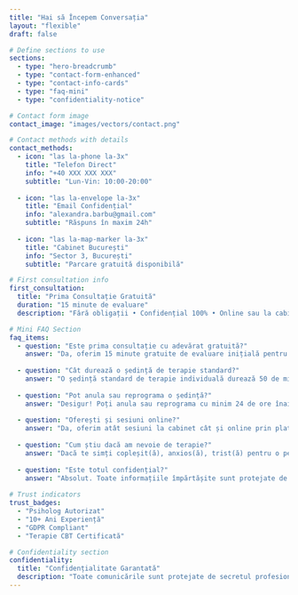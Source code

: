 ```yaml
---
title: "Hai să Începem Conversația"
layout: "flexible"
draft: false

# Define sections to use
sections:
  - type: "hero-breadcrumb"
  - type: "contact-form-enhanced"
  - type: "contact-info-cards"
  - type: "faq-mini"
  - type: "confidentiality-notice"

# Contact form image
contact_image: "images/vectors/contact.png"

# Contact methods with details
contact_methods:
  - icon: "las la-phone la-3x"
    title: "Telefon Direct"
    info: "+40 XXX XXX XXX"
    subtitle: "Lun-Vin: 10:00-20:00"
    
  - icon: "las la-envelope la-3x"
    title: "Email Confidențial"
    info: "alexandra.barbu@gmail.com"
    subtitle: "Răspuns în maxim 24h"
    
  - icon: "las la-map-marker la-3x"
    title: "Cabinet București"
    info: "Sector 3, București"
    subtitle: "Parcare gratuită disponibilă"

# First consultation info
first_consultation:
  title: "Prima Consultație Gratuită"
  duration: "15 minute de evaluare"
  description: "Fără obligații • Confidențial 100% • Online sau la cabinet"

# Mini FAQ Section
faq_items:
  - question: "Este prima consultație cu adevărat gratuită?"
    answer: "Da, oferim 15 minute gratuite de evaluare inițială pentru a ne cunoaște și a discuta despre nevoile tale. Această sesiune nu implică nicio obligație de a continua."
    
  - question: "Cât durează o ședință de terapie standard?"
    answer: "O ședință standard de terapie individuală durează 50 de minute. Pentru terapia de cuplu sau familie, ședințele pot dura între 60-90 minute."
    
  - question: "Pot anula sau reprograma o ședință?"
    answer: "Desigur! Poți anula sau reprograma cu minim 24 de ore înainte, fără nicio penalizare. Pentru anulări în mai puțin de 24 de ore, se aplică politica standard."
    
  - question: "Oferești și sesiuni online?"
    answer: "Da, oferim atât sesiuni la cabinet cât și online prin platforme securizate. Eficacitatea terapiei online este demonstrată științific a fi la fel de bună ca cea față în față."
    
  - question: "Cum știu dacă am nevoie de terapie?"
    answer: "Dacă te simți copleșit(ă), anxios(ă), trist(ă) pentru o perioadă prelungită, sau dacă relațiile și activitățile zilnice sunt afectate, terapia te poate ajuta. Prima consultație gratuită te va ajuta să clarificăm împreună."
    
  - question: "Este totul confidențial?"
    answer: "Absolut. Toate informațiile împărtășite sunt protejate de secretul profesional conform Codului Deontologic. Excepții există doar în cazuri extreme prevăzute de lege (risc iminent pentru tine sau alții)."
  
# Trust indicators
trust_badges:
  - "Psiholog Autorizat"
  - "10+ Ani Experiență"
  - "GDPR Compliant"
  - "Terapie CBT Certificată"

# Confidentiality section
confidentiality:
  title: "Confidențialitate Garantată"
  description: "Toate comunicările sunt protejate de secretul profesional conform Codului Deontologic al Psihologilor din România. Informațiile tale personale sunt tratate cu maximă confidențialitate și siguranță."
---
```

